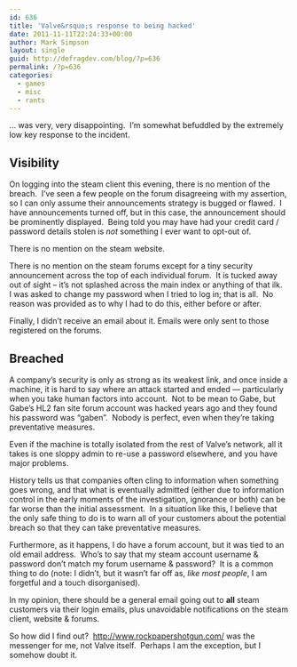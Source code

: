 ```yaml
---
id: 636
title: 'Valve&rsquo;s response to being hacked'
date: 2011-11-11T22:24:33+00:00
author: Mark Simpson
layout: single
guid: http://defragdev.com/blog/?p=636
permalink: /?p=636
categories:
  - games
  - misc
  - rants
---
```

… was very, very disappointing.&#160; I’m somewhat befuddled by the extremely low key response to the incident.&#160; 

## Visibility

On logging into the steam client this evening, there is no mention of the breach.&#160; I’ve seen a few people on the forum disagreeing with my assertion, so I can only assume their announcements strategy is bugged or flawed.&#160; I have announcements turned off, but in this case, the announcement should be prominently displayed.&#160; Being told you may have had your credit card / password details stolen is _not_ something I ever want to opt-out of.

There is no mention on the steam website.

There is no mention on the steam forums except for a tiny security announcement across the top of each individual forum.&#160; It is tucked away out of sight – it’s not splashed across the main index or anything of that ilk.&#160; I was asked to change my password when I tried to log in; that is all.&#160; No reason was provided as to why I had to do this, either before or after.

Finally, I didn&#8217;t receive an email about it. Emails were only sent to those registered on the forums.&#160; 

## Breached

A company’s security is only as strong as its weakest link, and once inside a machine, it is hard to say where an attack started and ended &#8212; particularly when you take human factors into account.&#160; Not to be mean to Gabe, but Gabe’s HL2 fan site forum account was hacked years ago and they found his password was “gaben”.&#160; Nobody is perfect, even when they’re taking preventative measures.

Even if the machine is totally isolated from the rest of Valve’s network, all it takes is one sloppy admin to re-use a password elsewhere, and you have major problems.&#160; 

History tells us that companies often cling to information when something goes wrong, and that what is eventually admitted (either due to information control in the early moments of the investigation, ignorance or both) can be far worse than the initial assessment.&#160; In a situation like this, I believe that the only safe thing to do is to warn all of your customers about the potential breach so that they can take preventative measures.

Furthermore, as it happens, I do have a forum account, but it was tied to an old email address.&#160; Who’s to say that my steam account username & password don’t match my forum username & password?&#160; It is a common thing to do (note: I didn’t, but it wasn’t far off as, _like most people_, I am forgetful and a touch disorganised).

In my opinion, there should be a general email going out to **all** steam customers via their login emails, plus unavoidable notifications on the steam client, website & forums.

So how did I find out?&#160; <http://www.rockpapershotgun.com/> was the messenger for me, not Valve itself.&#160; Perhaps I am the exception, but I somehow doubt it.